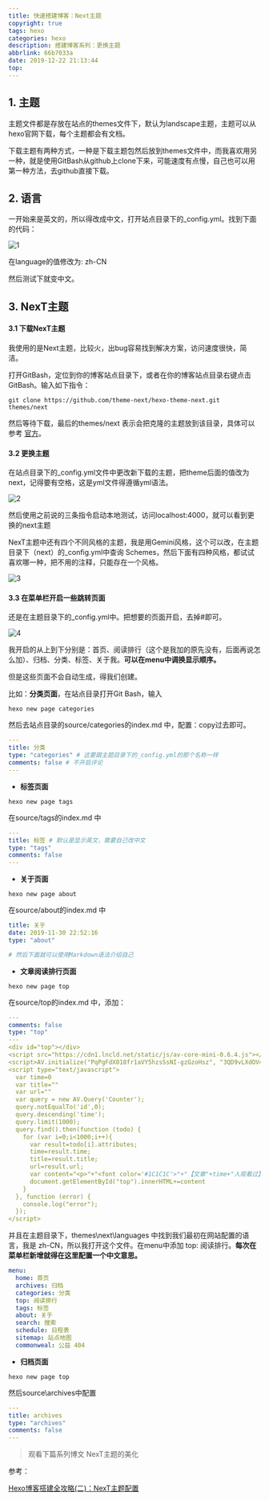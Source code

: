 ```yaml
---
title: 快速搭建博客：Next主题
copyright: true
tags: hexo
categories: hexo
description: 搭建博客系列：更换主题
abbrlink: 66b7033a
date: 2019-12-22 21:13:44
top:
---
```


## 1. 主题

主题文件都是存放在站点的themes文件下，默认为landscape主题，主题可以从hexo官网下载，每个主题都会有文档。

下载主题有两种方式，一种是下载主题包然后放到themes文件中，而我喜欢用另一种，就是使用GitBash从github上clone下来，可能速度有点慢，自己也可以用第一种方法，去github直接下载。



## 2. 语言

一开始来是英文的，所以得改成中文，打开站点目录下的_config.yml。找到下面的代码：

![1](http://flunggg.oss-cn-shenzhen.aliyuncs.com/hexoImg/20191226222123-835691.png)

在language的值修改为: zh-CN

然后测试下就变中文。



## 3. NexT主题

#### 3.1 下载NexT主题

我使用的是Next主题，比较火，出bug容易找到解决方案，访问速度很快，简洁。

打开GitBash，定位到你的博客站点目录下，或者在你的博客站点目录右键点击GitBash。输入如下指令：

```git
git clone https://github.com/theme-next/hexo-theme-next.git themes/next
```

然后等待下载，最后的themes/next 表示会把克隆的主题放到该目录，具体可以参考  [官方](https://github.com/theme-next/hexo-theme-next)。

#### 3.2 更换主题

在站点目录下的_config.yml文件中更改新下载的主题，把theme后面的值改为next，记得要有空格，这是yml文件得遵循yml语法。

![2](http://flunggg.oss-cn-shenzhen.aliyuncs.com/hexoImg/20191226222142-371141.png)

然后使用之前说的三条指令启动本地测试，访问localhost:4000，就可以看到更换的next主题

NexT主题中还有四个不同风格的主题，我是用Gemini风格，这个可以改，在主题目录下（next）的_config.yml中查询 Schemes，然后下面有四种风格，都试试喜欢哪一种，把不用的注释，只能存在一个风格。

![3](http://flunggg.oss-cn-shenzhen.aliyuncs.com/hexoImg/20191226222143-959399.png)

####  3.3 在菜单栏开启一些跳转页面

还是在主题目录下的_config.yml中。把想要的页面开启，去掉#即可。

![4](http://flunggg.oss-cn-shenzhen.aliyuncs.com/hexoImg/20191226222144-962329.png)

我开启的从上到下分别是：首页、阅读排行（这个是我加的原先没有，后面再说怎么加）、归档、分类、标签、关于我。**可以在menu中调换显示顺序。**

但是这些页面不会自动生成，得我们创建。

比如：**分类页面**，在站点目录打开Git Bash，输入

```git
hexo new page categories
```

然后去站点目录的source/categories的index.md 中，配置：copy过去即可。

```yml
---
title: 分类
type: "categories" # 这要跟主题目录下的_config.yml的那个名称一样
comments: false # 不开启评论
---
```

- **标签页面**



```
hexo new page tags
```

在source/tags的index.md 中

```yml
---
title: 标签 # 默认是显示英文，需要自己改中文
type: "tags"
comments: false
---
```

- **关于页面**



```
hexo new page about
```

在source/about的index.md 中

```yml
title: 关于
date: 2019-11-30 22:52:16
type: "about"

# 然后下面就可以使用Markdown语法介绍自己
```

- **文章阅读排行页面**



```
hexo new page top
```

在source/top的index.md 中，添加：

```yml
---
comments: false
type: "top"
---
<div id="top"></div>
<script src="https://cdn1.lncld.net/static/js/av-core-mini-0.6.4.js"></script>
<script>AV.initialize("PqPgFdX018fr1aVY5hzsSsNI-gzGzoHsz", "3QD9vLXdOV4igzOOalSTkhkc");</script>
<script type="text/javascript">
  var time=0
  var title=""
  var url=""
  var query = new AV.Query('Counter');
  query.notEqualTo('id',0);
  query.descending('time');
  query.limit(1000);
  query.find().then(function (todo) {
    for (var i=0;i<1000;i++){
      var result=todo[i].attributes;
      time=result.time;
      title=result.title;
      url=result.url;
      var content="<p>"+"<font color='#1C1C1C'>"+"【文章"+time+"人观看过】"+"</font>"+"<a href='"+"https://flunggg.cn/"+url+"'>"+title+"</a>"+"</p>";
      document.getElementById("top").innerHTML+=content
    }
  }, function (error) {
    console.log("error");
  });
</script>
```

并且在主题目录下，themes\next\languages 中找到我们最初在网站配置的语言，我是 zh-CN，所以我打开这个文件。在menu中添加 top: 阅读排行。**每次在菜单栏新增就得在这里配置一个中文意思。**

```yml
menu:
  home: 首页
  archives: 归档
  categories: 分类
  top: 阅读排行
  tags: 标签
  about: 关于
  search: 搜索
  schedule: 日程表
  sitemap: 站点地图
  commonweal: 公益 404
```

- **归档页面**



```git
hexo new page top
```

然后source\archives中配置

```yml
---
title: archives
type: "archives"
comments: false
---
```

>  观看下篇系列博文 NexT主题的美化



参考：

[Hexo博客搭建全攻略(二)：NexT主题配置](https://www.jianshu.com/p/d95cff938277)